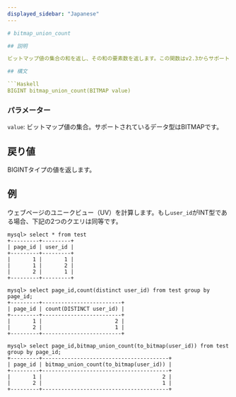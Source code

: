 ```yaml
---
displayed_sidebar: "Japanese"
---

# bitmap_union_count

## 説明

ビットマップ値の集合の和を返し、その和の要素数を返します。この関数はv2.3からサポートされています。

## 構文

```Haskell
BIGINT bitmap_union_count(BITMAP value)
```

### パラメーター

`value`: ビットマップ値の集合。サポートされているデータ型はBITMAPです。

## 戻り値

BIGINTタイプの値を返します。

## 例

ウェブページのユニークビュー（UV）を計算します。もし`user_id`がINT型である場合、下記の2つのクエリは同等です。

```Plaintext
mysql> select * from test
+---------+---------+
| page_id | user_id |
+---------+---------+
|       1 |       1 |
|       1 |       2 |
|       2 |       1 |
+---------+---------+

mysql> select page_id,count(distinct user_id) from test group by page_id;
+---------+-------------------------+
| page_id | count(DISTINCT user_id) |
+---------+-------------------------+
|       1 |                       2 |
|       2 |                       1 |
+---------+-------------------------+

mysql> select page_id,bitmap_union_count(to_bitmap(user_id)) from test group by page_id;
+---------+----------------------------------------+
| page_id | bitmap_union_count(to_bitmap(user_id)) |
+---------+----------------------------------------+
|       1 |                                      2 |
|       2 |                                      1 |
+---------+----------------------------------------+
```